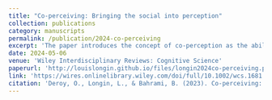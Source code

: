 ```yaml
---
title: "Co-perceiving: Bringing the social into perception"
collection: publications
category: manuscripts
permalink: /publication/2024-co-perceiving
excerpt: 'The paper introduces the concept of co-perception as the ability to distinguish between objects perceived privately and those perceived commonly with others.'
date: 2024-05-06
venue: 'Wiley Interdisciplinary Reviews: Cognitive Science'
paperurl: 'http://louislongin.github.io/files/longin2024co-perceiving.pdf'
link: 'https://wires.onlinelibrary.wiley.com/doi/full/10.1002/wcs.1681'
citation: 'Deroy, O., Longin, L., & Bahrami, B. (2023). Co‐perceiving: Bringing the social into perception. Wiley Interdisciplinary Reviews: Cognitive Science, e1681.'
---
```


<!-- Humans and other animals possess the remarkable ability to effectively navi- gate a shared perceptual environment by discerning which objects and spaces are perceived by others and which remain private to themselves. Traditionally, this capacity has been encapsulated under the umbrella of joint attention or joint action. In this comprehensive review, we advocate for a broader and more mechanistic understanding of this phenomenon, termed co-perception. Co-perception encompasses the sensitivity to the perceptual engagement of others and the capability to differentiate between objects perceived privately and those perceived commonly with others. It represents a distinct concept from mere simultaneous individual perception. Moreover, discerning between private and common objects doesn't necessitate intricate mind-reading abilities or mutual coordination. The act of perceiving objects as either private or common provides a comprehensive account for social scenarios where individuals simply share the same context or may even engage in competition. This conceptual framework encourages a re-examination of classical paradigms that demonstrate social influences on perception. Furthermore, it suggests that the impacts of shared experiences extend beyond affective responses, also influencing perceptual processes. -->
